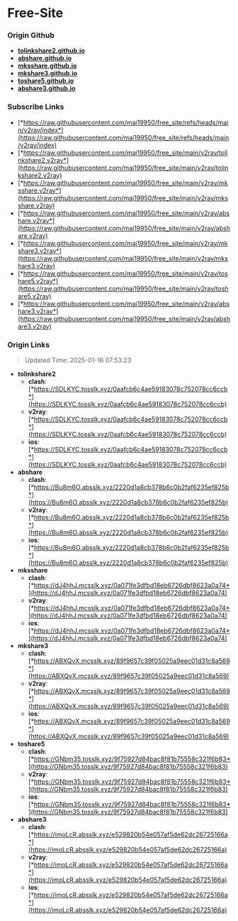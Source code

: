 # Free-Site

### Origin Github

- [**tolinkshare2.github.io**](https://github.com/tolinkshare2/tolinkshare2.github.io)
- [**abshare.github.io**](https://github.com/abshare/abshare.github.io)
- [**mksshare.github.io**](https://github.com/mksshare/mksshare.github.io)
- [**mkshare3.github.io**](https://github.com/mkshare3/mkshare3.github.io)
- [**toshare5.github.io**](https://github.com/toshare5/toshare5.github.io)
- [**abshare3.github.io**](https://github.com/abshare3/abshare3.github.io)

### Subscribe Links

- [*https://raw.githubusercontent.com/mai19950/free_site/refs/heads/main/v2ray/index*](https://raw.githubusercontent.com/mai19950/free_site/refs/heads/main/v2ray/index)
- [*https://raw.githubusercontent.com/mai19950/free_site/main/v2ray/tolinkshare2.v2ray*](https://raw.githubusercontent.com/mai19950/free_site/main/v2ray/tolinkshare2.v2ray)
- [*https://raw.githubusercontent.com/mai19950/free_site/main/v2ray/mksshare.v2ray*](https://raw.githubusercontent.com/mai19950/free_site/main/v2ray/mksshare.v2ray)
- [*https://raw.githubusercontent.com/mai19950/free_site/main/v2ray/abshare.v2ray*](https://raw.githubusercontent.com/mai19950/free_site/main/v2ray/abshare.v2ray)
- [*https://raw.githubusercontent.com/mai19950/free_site/main/v2ray/mkshare3.v2ray*](https://raw.githubusercontent.com/mai19950/free_site/main/v2ray/mkshare3.v2ray)
- [*https://raw.githubusercontent.com/mai19950/free_site/main/v2ray/toshare5.v2ray*](https://raw.githubusercontent.com/mai19950/free_site/main/v2ray/toshare5.v2ray)
- [*https://raw.githubusercontent.com/mai19950/free_site/main/v2ray/abshare3.v2ray*](https://raw.githubusercontent.com/mai19950/free_site/main/v2ray/abshare3.v2ray)

### Origin Links

> Updated Time: 2025-01-16 07:53:23

- **tolinkshare2**
  - **clash**: [*https://SDLKYC.tosslk.xyz/0aafcb6c4ae59183078c752078cc6ccb*](https://SDLKYC.tosslk.xyz/0aafcb6c4ae59183078c752078cc6ccb)
  - **v2ray**: [*https://SDLKYC.tosslk.xyz/0aafcb6c4ae59183078c752078cc6ccb*](https://SDLKYC.tosslk.xyz/0aafcb6c4ae59183078c752078cc6ccb)
  - **ios**: [*https://SDLKYC.tosslk.xyz/0aafcb6c4ae59183078c752078cc6ccb*](https://SDLKYC.tosslk.xyz/0aafcb6c4ae59183078c752078cc6ccb)
- **abshare**
  - **clash**: [*https://Bu8m6O.absslk.xyz/2220d1a8cb378b6c0b2faf6235ef825b*](https://Bu8m6O.absslk.xyz/2220d1a8cb378b6c0b2faf6235ef825b)
  - **v2ray**: [*https://Bu8m6O.absslk.xyz/2220d1a8cb378b6c0b2faf6235ef825b*](https://Bu8m6O.absslk.xyz/2220d1a8cb378b6c0b2faf6235ef825b)
  - **ios**: [*https://Bu8m6O.absslk.xyz/2220d1a8cb378b6c0b2faf6235ef825b*](https://Bu8m6O.absslk.xyz/2220d1a8cb378b6c0b2faf6235ef825b)
- **mksshare**
  - **clash**: [*https://dJ4hhJ.mcsslk.xyz/0a071fe3dfbd18eb6726dbf8623a0a74*](https://dJ4hhJ.mcsslk.xyz/0a071fe3dfbd18eb6726dbf8623a0a74)
  - **v2ray**: [*https://dJ4hhJ.mcsslk.xyz/0a071fe3dfbd18eb6726dbf8623a0a74*](https://dJ4hhJ.mcsslk.xyz/0a071fe3dfbd18eb6726dbf8623a0a74)
  - **ios**: [*https://dJ4hhJ.mcsslk.xyz/0a071fe3dfbd18eb6726dbf8623a0a74*](https://dJ4hhJ.mcsslk.xyz/0a071fe3dfbd18eb6726dbf8623a0a74)
- **mkshare3**
  - **clash**: [*https://ABXQvX.mcsslk.xyz/89f9657c39f05025a9eec01d31c8a569*](https://ABXQvX.mcsslk.xyz/89f9657c39f05025a9eec01d31c8a569)
  - **v2ray**: [*https://ABXQvX.mcsslk.xyz/89f9657c39f05025a9eec01d31c8a569*](https://ABXQvX.mcsslk.xyz/89f9657c39f05025a9eec01d31c8a569)
  - **ios**: [*https://ABXQvX.mcsslk.xyz/89f9657c39f05025a9eec01d31c8a569*](https://ABXQvX.mcsslk.xyz/89f9657c39f05025a9eec01d31c8a569)
- **toshare5**
  - **clash**: [*https://GNbm35.tosslk.xyz/9f75927d84bac8f81b75558c321f6b83*](https://GNbm35.tosslk.xyz/9f75927d84bac8f81b75558c321f6b83)
  - **v2ray**: [*https://GNbm35.tosslk.xyz/9f75927d84bac8f81b75558c321f6b83*](https://GNbm35.tosslk.xyz/9f75927d84bac8f81b75558c321f6b83)
  - **ios**: [*https://GNbm35.tosslk.xyz/9f75927d84bac8f81b75558c321f6b83*](https://GNbm35.tosslk.xyz/9f75927d84bac8f81b75558c321f6b83)
- **abshare3**
  - **clash**: [*https://imoLcR.absslk.xyz/e529820b54e057af5de62dc26725166a*](https://imoLcR.absslk.xyz/e529820b54e057af5de62dc26725166a)
  - **v2ray**: [*https://imoLcR.absslk.xyz/e529820b54e057af5de62dc26725166a*](https://imoLcR.absslk.xyz/e529820b54e057af5de62dc26725166a)
  - **ios**: [*https://imoLcR.absslk.xyz/e529820b54e057af5de62dc26725166a*](https://imoLcR.absslk.xyz/e529820b54e057af5de62dc26725166a)
